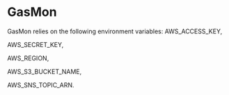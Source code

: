 # GasMon


GasMon relies on the following environment variables:
AWS_ACCESS_KEY,

AWS_SECRET_KEY,

AWS_REGION,

AWS_S3_BUCKET_NAME,

AWS_SNS_TOPIC_ARN.
